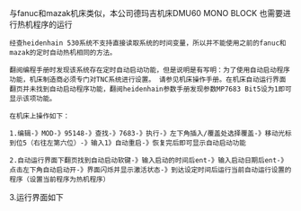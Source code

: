 与fanuc和mazak机床类似，本公司德玛吉机床DMU60 MONO BLOCK 也需要进行热机程序的运行

    经查heidenhain 530系统不支持直接读取系统的时间变量，所以并不能使用之前的fanuc和mazak的定时自动热机相同的方法。

    翻阅编程手册时发现该系统存在定时自动启动功能，但是说明是有写明：为了使用自动启动程序功能，机床制造商必须专门对TNC系统进行设置。 请参见机床操作手册。在机床自动运行界面翻页并未找到自动启动程序功能，翻阅heidenhain参数手册发现参数MP7683 Bit5设为1即可显示该项功能。

    在机床上操作如下：

    1.编辑-》MOD-》95148-》查找-》7683-》执行-》左下角插入/覆盖处选择覆盖-》移动光标到位5（右往左第六位）-》输入1》自动重启-》恢复完后即可显示自动启动功能

    2.自动运行界面下翻页找到自动启动软键-》输入启动的时间后ent-》输入启动日期后ent-》点击左下角自动启动开-》界面闪烁并显示激活状态-》到达设定时间后运行当前自动运行设置的程序（设置当前程序为热机程序）

   3.运行界面如下
